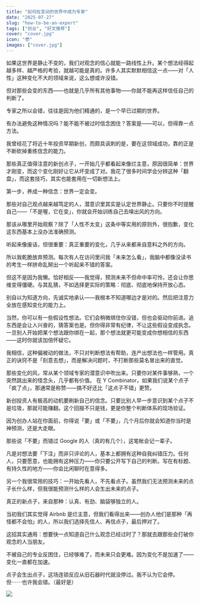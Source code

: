 ```yaml
---
title: "如何在变动的世界中成为专家"
date: "2025-07-27"
slug: "how-to-be-an-expert"
tags: ["创业", "好文推荐"]
cover: "cover.jpg"
icon: "😎"
images: ["cover.jpg"]
---
```

如果这世界是静止不变的，我们对观念的信心就能一路线性上升。某个想法经得起越多样、越严格的考验，就越可能是真的。许多人其实默默相信这一点——对「人性」这种变化不大的领域来说，这么想或许没错。



但对那些会变的东西——也就是几乎所有其他事物——你就不能再这样信任自己的判断了。



专家之所以会错，往往是因为他们精通的，是一个早已过期的世界。



有办法避免这种情况吗？能不能不被过时信念困住？答案是——可以，但得靠一点方法。



我曾经花了将近十年投资早期新创，而颇具讽刺的是，要在这领域成功，靠的正是不断砍掉重练信念的能力。



那些真正值得注意的新创点子，一开始几乎都看起来像烂主意，原因很简单：世界才刚变，而这个变化刚好让它从坏变成了对。我花了很多时间学会分辨这种「翻盘」，而这套技巧，其实也能套用在一切新想法上。



第一步，养成一种信念：世界一定会变。



那些对自己观点越来越笃定的人，潜意识里其实是认定世界静止。只要你不时提醒自己——「不是喔，它在变」，你就会开始训练自己去嗅出风的方向。



那该从哪里开始观察？除了「人性不太变」这条中等实用的原则外，很抱歉，变化这东西基本上没办法准确预测。



听起来像废话，但很重要：真正重要的变化，几乎从来都来自意料之外的方向。



所以我乾脆放弃预测。每次有人在访问里问我「未来怎么看」，我脑中都像没读书的考生一样拼命乱掰出一个听起来不错的答案。



但这不是因为我懒。恰好相反——我觉得，预测未来不但命中率可怜，还会让你思维变得僵硬。与其乱猜，不如选择更实际的策略：彻底、彻底地保持开放心态。



别自以为知道方向，先诚实地承认——我根本不知道哪边才是对的。然后把注意力全放在感知变化的能力上。



当然，你可以有一些假设性想法。它们会稍微绑住你没错，但也会驱动你前进。追东西是会让人兴奋的，猜答案也是。但你得非常有纪律，不让这些假设变成执念。
一旦别人开始把某个想法跟你绑在一起，那个想法就更可能变成你想相信的东西——这时你就该加倍怀疑它。



我相信，这种偏被动的做法，不只对判断想法有帮助，连产出想法也一样管用。真正的诀窍不是「刻意去想」，而是解决问题时，不打断那些莫名冒出来的直觉。



那些变化的风，常从某个领域专家的潜意识中吹出来。只要你对某件事够熟，一个突然跳出来的怪念头，几乎都有价值。
在 Y Combinator，如果我们说某个点子「疯了点」，那通常是称赞——搞不好还比「这点子不错」更赞。



新创投资人有极高的动机要刷新自己的信念。只要比别人早一步意识到某个点子不是垃圾，那就可能赚翻。这个回报不只是钱，更是你整个判断体系的现场验证。



因为创办人站在你面前，你得说「要」或「不要」，几个月后你就会知道你当时是神预测，还是大走眼。



那些说「不要」而错过 Google 的人（真的有几个），这笔帐会记一辈子。



凡是对想法要「下注」而非只评论的人，基本上都拥有这种自我纠错压力。任何人，只要愿意，也能拥有这种压力——你只要公开写下自己的判断。写在有标题、有持久性的地方——你会比闲聊时在意得多。



另一个我很常用的技巧：一开始先看人，不先看点子。虽然我们无法预测未来的点子长什么样，但我很能预测什么样的人会生出未来的点子。



真正的新点子，来自那种：认真、有劲、脑袋够独立的人。



当初我们其实觉得 Airbnb 是烂主意，但我们看得出来——创办人他们是那种「再怪都不会怕」的人，所以我们选择先信人、再信点子，最后押对了。



这招其实通用：想要快一点知道自己什么观念已经过时了？那就去跟那些会打破你观念的人当朋友。



不被自己的专业反困住，已经够难了，而未来只会更难。因为变化不是加速了——变化一直都在加速。



点子会生出点子，这场连锁反应从旧石器时代就没停过。我不认为它会停。
但⋯⋯也许我会错。（最好是）




![](https://prod-files-secure.s3.us-west-2.amazonaws.com/112d0858-5090-4d34-a606-b75eb8d65fd2/46476355-9cf3-4e99-9b7a-3531bc426380/1000202064.png?X-Amz-Algorithm=AWS4-HMAC-SHA256&X-Amz-Content-Sha256=UNSIGNED-PAYLOAD&X-Amz-Credential=ASIAZI2LB466RVQ7WHUL%2F20250914%2Fus-west-2%2Fs3%2Faws4_request&X-Amz-Date=20250914T174305Z&X-Amz-Expires=3600&X-Amz-Security-Token=IQoJb3JpZ2luX2VjEOX%2F%2F%2F%2F%2F%2F%2F%2F%2F%2FwEaCXVzLXdlc3QtMiJHMEUCIHvKJ6TILQ2TdPHGEETwQnBhzhiXX0tExqGdhH9Wnu6qAiEA3QxgGtcJlJ7sqGBY%2B4PjNTfc136UeMqkEJO1OlDnQBMq%2FwMIXhAAGgw2Mzc0MjMxODM4MDUiDC%2FfqtsIchxx77qr1ircA6ajq%2FMUL2N3s2GKDX5a%2BDCgA5eF7KXCTYeiDgqLx062%2BaRD9R%2FPdNVmsBEQXgPEVyoyVVZThxaaBgzRW0gDHXHOoPajVgOcUfb%2BLnvHgUHcZ0kFFCGqWdK%2FGz9bfrVF0RQLRu0gkx2MDlnPE5ejtXoHtOkQkmsEvivmIjEKPTc9cLFcFEzYx27jphSTL4F7ggtLfuVH5mX7ibHWS0HgwaiUbxRqOIhj5lmfbLqcQT241mW2ZbiGVkCDx%2BYZuRgPhHHzU1LGDO%2BOSA1jXPcEs%2FuFdur%2FYSlaiz%2BhYua8BSH2GN87wy9UyZ0Nvx4ytRBvD11QqmqOAnHXbPODqN8GHaohHSLkD%2BUWD443MlJV8Lwk5rDz6c07C%2FYPP5iYSgJ7kAjlqeWRPIexzGGoLY%2B4dO2eaDk7yWwe8kp1oMZpu9e82WFm8NJxeTuJSx7wvFTJlAe7NQGErA87LtT%2B9SvHSkN%2Fg0UTYtwQH%2FTsW7X2XC34Uj%2BZk5LCw2a4V5ffWgZ0Pcp9fyb2bAyXlOepDhsM9k6XLxJuBr2pT8P9JlbgyKL%2FB%2BMioTenr4kbD24aXyGrXrHel4WKU5kIpzzCj9ItoSov90z9ra9zVJ88ibJuGLQHjEp%2B29SovzPFf3wCMO3vmsYGOqUBrDnaNtHK7%2BbKipzR3kz51e7C2qXWXZOagGQ%2FzA4OIp245GxAsMyjs%2BGFxhKqCFWnBVeTMuQwp4PjWncLqvs38FproVfntzqPFYF7j3LpiBIG1rMSGVAE9lTx0eW%2BbShiNXmiPLFwM%2Bb4p63Jyf30fbkn0FYks8N0zA42ZTkGVpnIWZIkxzz5KiF51g3JkG9EYj0MvXeaoGC4SIXwZW%2FdsMRJCJdr&X-Amz-Signature=05fc6e3e72ae0f90385840502c9de012f3769038c7aec95cda96300d43292d5d&X-Amz-SignedHeaders=host&x-amz-checksum-mode=ENABLED&x-id=GetObject)

